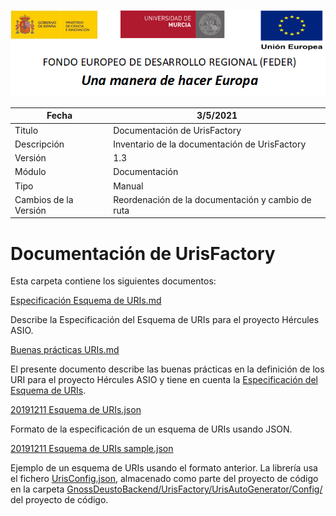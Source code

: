 ![](./media/CabeceraDocumentosMD.png)

| Fecha         | 3/5/2021                                                   |
| ------------- | ------------------------------------------------------------ |
|Titulo|Documentación de UrisFactory| 
|Descripción|Inventario de la documentación de UrisFactory|
|Versión|1.3|
|Módulo|Documentación|
|Tipo|Manual|
|Cambios de la Versión|Reordenación de la documentación y cambio de ruta|


# Documentación de UrisFactory

Esta carpeta contiene los siguientes documentos:

[Especificación Esquema de URIs.md](Especificacion-Esquema-de-URIs.md)

Describe la Especificación del Esquema de URIs para el proyecto Hércules ASIO.

[Buenas prácticas URIs.md](Buenas-practicas-URIs.md)

El presente documento describe las buenas prácticas en la definición de los URI para el 
proyecto Hércules ASIO y tiene en cuenta la [Especificación del Esquema de URIs](Especificacion-Esquema-de-URIs.md).

[20191211 Esquema de URIs.json](20191211%20Esquema%20de%20URIs.json)

Formato de la especificación de un esquema de URIs usando JSON.

[20191211 Esquema de URIs sample.json](20191211%20Esquema%20de%20URIs%20sample.json)

Ejemplo de un esquema de URIs usando el formato anterior. La librería usa el fichero [UrisConfig.json](https://github.com/HerculesCRUE/GnossDeustoBackend/tree/master/src/Hercules.Asio.UrisFactory/UrisAutoGenerator/Config/UrisConfig.json), 
almacenado como parte del proyecto de código en la carpeta 
[GnossDeustoBackend/UrisFactory/UrisAutoGenerator/Config/](https://github.com/HerculesCRUE/GnossDeustoBackend/tree/master/src/Hercules.Asio.UrisFactory/UrisAutoGenerator/Config) del proyecto de código.
